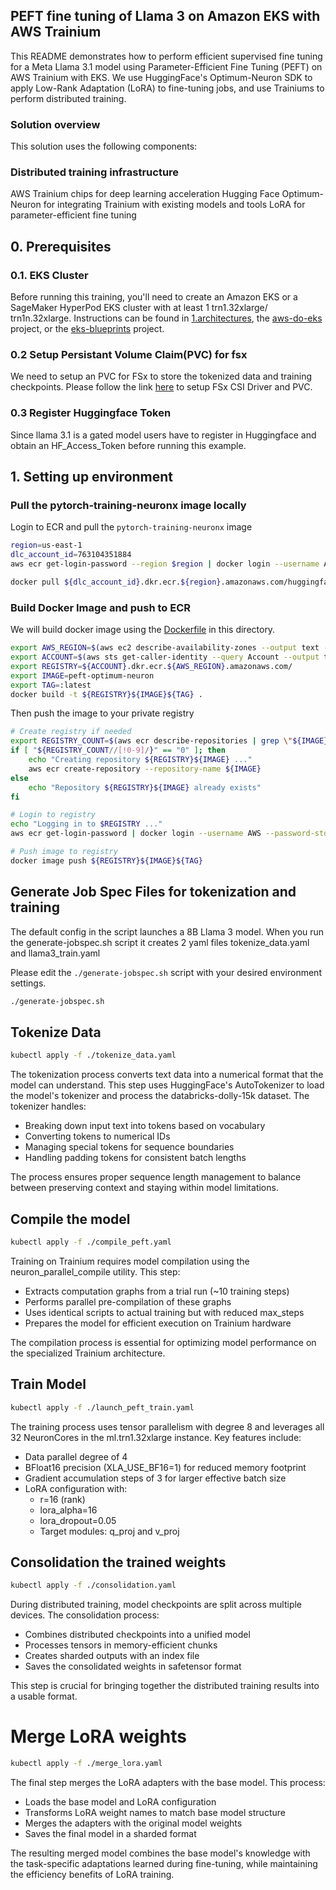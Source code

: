 ## PEFT fine tuning of Llama 3 on Amazon EKS with AWS Trainium
This README demonstrates how to perform efficient supervised fine tuning for a Meta Llama 3.1 model using Parameter-Efficient Fine Tuning (PEFT) on AWS Trainium with EKS. We use HuggingFace's Optimum-Neuron SDK to apply Low-Rank Adaptation (LoRA) to fine-tuning jobs, and use Trainiums to perform distributed training.

### Solution overview
This solution uses the following components:

### Distributed training infrastructure
AWS Trainium chips for deep learning acceleration
Hugging Face Optimum-Neuron for integrating Trainium with existing models and tools
LoRA for parameter-efficient fine tuning

## 0. Prerequisites

### 0.1. EKS Cluster 
Before running this training, you'll need to create an Amazon EKS or a SageMaker HyperPod EKS cluster with at least 1 trn1.32xlarge/ trn1n.32xlarge. Instructions can be found in [1.architectures](../../1.architectures), the [aws-do-eks](https://bit.ly/do-eks) project, or the [eks-blueprints](https://github.com/aws-ia/terraform-aws-eks-blueprints) project.

### 0.2 Setup Persistant Volume Claim(PVC) for fsx 

We need to setup an PVC for FSx to store the tokenized data and training checkpoints. Please follow the link [here](https://catalog.workshops.aws/sagemaker-hyperpod-eks/en-US/01-cluster/06-fsx-for-lustre) to setup FSx CSI Driver and PVC. 

### 0.3 Register Huggingface Token
Since llama 3.1 is a gated model users have to register in Huggingface and obtain an HF_Access_Token before running this example.

## 1. Setting up environment


### Pull the pytorch-training-neuronx image locally

Login to ECR and pull the `pytorch-training-neuronx` image

```sh
region=us-east-1
dlc_account_id=763104351884
aws ecr get-login-password --region $region | docker login --username AWS --password-stdin $dlc_account_id.dkr.ecr.$region.amazonaws.com

docker pull ${dlc_account_id}.dkr.ecr.${region}.amazonaws.com/huggingface-pytorch-training-neuronx:2.1.2-transformers4.43.2-neuronx-py310-sdk2.20.0-ubuntu20.04-v1.0
```

### Build Docker Image and push to ECR

We will build docker image using the [Dockerfile](Dockerfile) in this directory.  

```sh
export AWS_REGION=$(aws ec2 describe-availability-zones --output text --query 'AvailabilityZones[0].[RegionName]')
export ACCOUNT=$(aws sts get-caller-identity --query Account --output text)
export REGISTRY=${ACCOUNT}.dkr.ecr.${AWS_REGION}.amazonaws.com/
export IMAGE=peft-optimum-neuron
export TAG=:latest
docker build -t ${REGISTRY}${IMAGE}${TAG} .
```

Then push the image to your private registry

```sh
# Create registry if needed
export REGISTRY_COUNT=$(aws ecr describe-repositories | grep \"${IMAGE}\" | wc -l)
if [ "${REGISTRY_COUNT//[!0-9]/}" == "0" ]; then
    echo "Creating repository ${REGISTRY}${IMAGE} ..."
    aws ecr create-repository --repository-name ${IMAGE}
else
    echo "Repository ${REGISTRY}${IMAGE} already exists"
fi

# Login to registry
echo "Logging in to $REGISTRY ..."
aws ecr get-login-password | docker login --username AWS --password-stdin $REGISTRY

# Push image to registry
docker image push ${REGISTRY}${IMAGE}${TAG}
```

## Generate Job Spec Files for tokenization and training

The default config in the script launches a 8B Llama 3 model. When you run the generate-jobspec.sh script it creates 2 yaml files tokenize_data.yaml and llama3_train.yaml

Please edit the `./generate-jobspec.sh` script with your desired environment settings.

```bash
./generate-jobspec.sh
```

## Tokenize Data

```bash
kubectl apply -f ./tokenize_data.yaml
```
The tokenization process converts text data into a numerical format that the model can understand. This step uses HuggingFace's AutoTokenizer to load the model's tokenizer and process the databricks-dolly-15k dataset. The tokenizer handles:
- Breaking down input text into tokens based on vocabulary
- Converting tokens to numerical IDs
- Managing special tokens for sequence boundaries
- Handling padding tokens for consistent batch lengths

The process ensures proper sequence length management to balance between preserving context and staying within model limitations.


## Compile the model

```bash
kubectl apply -f ./compile_peft.yaml
```
Training on Trainium requires model compilation using the neuron_parallel_compile utility. This step:
- Extracts computation graphs from a trial run (~10 training steps)
- Performs parallel pre-compilation of these graphs
- Uses identical scripts to actual training but with reduced max_steps
- Prepares the model for efficient execution on Trainium hardware

The compilation process is essential for optimizing model performance on the specialized Trainium architecture.


## Train Model

```bash
kubectl apply -f ./launch_peft_train.yaml
```
The training process uses tensor parallelism with degree 8 and leverages all 32 NeuronCores in the ml.trn1.32xlarge instance. Key features include:
- Data parallel degree of 4
- BFloat16 precision (XLA_USE_BF16=1) for reduced memory footprint
- Gradient accumulation steps of 3 for larger effective batch size
- LoRA configuration with:
  - r=16 (rank)
  - lora_alpha=16
  - lora_dropout=0.05
  - Target modules: q_proj and v_proj


## Consolidation the trained weights

```bash
kubectl apply -f ./consolidation.yaml
```
During distributed training, model checkpoints are split across multiple devices. The consolidation process:
- Combines distributed checkpoints into a unified model
- Processes tensors in memory-efficient chunks
- Creates sharded outputs with an index file
- Saves the consolidated weights in safetensor format

This step is crucial for bringing together the distributed training results into a usable format.


# Merge LoRA weights

```bash
kubectl apply -f ./merge_lora.yaml
```
The final step merges the LoRA adapters with the base model. This process:
- Loads the base model and LoRA configuration
- Transforms LoRA weight names to match base model structure
- Merges the adapters with the original model weights
- Saves the final model in a sharded format

The resulting merged model combines the base model's knowledge with the task-specific adaptations learned during fine-tuning, while maintaining the efficiency benefits of LoRA training.
